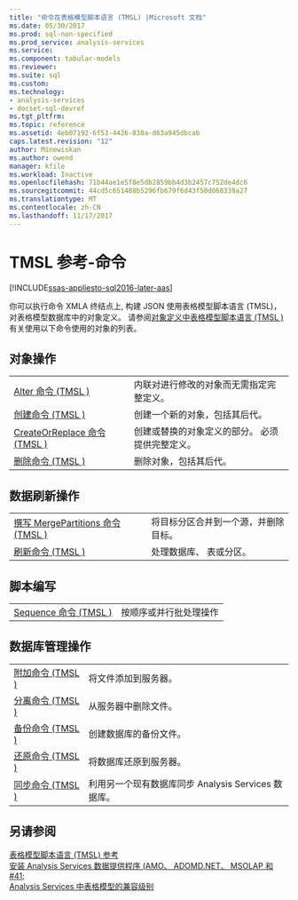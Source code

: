 ```yaml
---
title: "命令在表格模型脚本语言 (TMSL) |Microsoft 文档"
ms.date: 05/30/2017
ms.prod: sql-non-specified
ms.prod_service: analysis-services
ms.service: 
ms.component: tabular-models
ms.reviewer: 
ms.suite: sql
ms.custom: 
ms.technology:
- analysis-services
- docset-sql-devref
ms.tgt_pltfrm: 
ms.topic: reference
ms.assetid: 4eb07192-6f53-4426-830a-d63a945dbcab
caps.latest.revision: "12"
author: Minewiskan
ms.author: owend
manager: kfile
ms.workload: Inactive
ms.openlocfilehash: 71b44ae1e5f8e5db2859bb4d3b2457c752de4dc6
ms.sourcegitcommit: 44cd5c651488b5296fb679f6d43f50d068339a27
ms.translationtype: MT
ms.contentlocale: zh-CN
ms.lasthandoff: 11/17/2017
---
```

# <a name="tmsl-reference---commands"></a>TMSL 参考-命令

[!INCLUDE[ssas-appliesto-sql2016-later-aas](../../includes/ssas-appliesto-sql2016-later-aas.md)]

  你可以执行命令 XMLA 终结点上, 构建 JSON 使用表格模型脚本语言 (TMSL)，对表格模型数据库中的对象定义。   请参阅[对象定义中表格模型脚本语言 &#40;TMSL &#41;](../../analysis-services/tabular-models-scripting-language-objects/tmsl-reference-tabular-objects.md)有关使用以下命令使用的对象的列表。  
  
## <a name="object-operations"></a>对象操作  
  
|||  
|-|-|  
|[Alter 命令 &#40;TMSL &#41;](../../analysis-services/tabular-models-scripting-language-commands/alter-command-tmsl.md)|内联对进行修改的对象而无需指定完整定义。|  
|[创建命令 &#40;TMSL &#41;](../../analysis-services/tabular-models-scripting-language-commands/create-command-tmsl.md)|创建一个新的对象，包括其后代。|  
|[CreateOrReplace 命令 &#40;TMSL &#41;](../../analysis-services/tabular-models-scripting-language-commands/createorreplace-command-tmsl.md)|创建或替换的对象定义的部分。 必须提供完整定义。|  
|[删除命令 &#40;TMSL &#41;](../../analysis-services/tabular-models-scripting-language-commands/delete-command-tmsl.md)|删除对象，包括其后代。|  
  
## <a name="data-refresh-operations"></a>数据刷新操作  
  
|||  
|-|-|  
|[撰写 MergePartitions 命令 &#40;TMSL &#41;](../../analysis-services/tabular-models-scripting-language-commands/mergepartitions-command-tmsl.md)|将目标分区合并到一个源，并删除目标。|  
|[刷新命令 &#40;TMSL &#41;](../../analysis-services/tabular-models-scripting-language-commands/refresh-command-tmsl.md)|处理数据库、 表或分区。|  
  
## <a name="scripting"></a>脚本编写  
  
|||  
|-|-|  
|[Sequence 命令 &#40;TMSL &#41;](../../analysis-services/tabular-models-scripting-language-commands/sequence-command-tmsl.md)|按顺序或并行批处理操作|  
  
## <a name="database-management-operations"></a>数据库管理操作  
  
|||  
|-|-|  
|[附加命令 &#40;TMSL &#41;](../../analysis-services/tabular-models-scripting-language-commands/attach-command-tmsl.md)|将文件添加到服务器。|  
|[分离命令 &#40;TMSL &#41;](../../analysis-services/tabular-models-scripting-language-commands/detach-command-tmsl.md)|从服务器中删除文件。|  
|[备份命令 &#40;TMSL &#41;](../../analysis-services/tabular-models-scripting-language-commands/backup-command-tmsl.md)|创建数据库的备份文件。|  
|[还原命令 &#40;TMSL &#41;](../../analysis-services/tabular-models-scripting-language-commands/restore-command-tmsl.md)|将数据库还原到服务器。|  
|[同步命令 &#40;TMSL &#41;](../../analysis-services/tabular-models-scripting-language-commands/synchronize-command-tmsl.md)|利用另一个现有数据库同步 Analysis Services 数据库。|  
  
## <a name="see-also"></a>另请参阅  
 [表格模型脚本语言 (TMSL) 参考](../../analysis-services/tabular-model-scripting-language-tmsl-reference.md)   
 [安装 Analysis Services 数据提供程序 &#40;AMO、 ADOMD.NET、 MSOLAP 和 #41;](../../analysis-services/instances/install-windows/install-analysis-services-data-providers-amo-adomd-net-msolap.md)   
 [Analysis Services 中表格模型的兼容级别](../../analysis-services/tabular-models/compatibility-level-for-tabular-models-in-analysis-services.md)  
  
  
